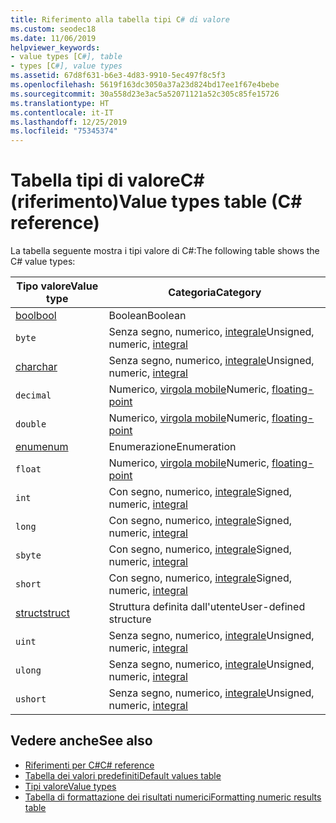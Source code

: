 ```yaml
---
title: Riferimento alla tabella tipi C# di valore
ms.custom: seodec18
ms.date: 11/06/2019
helpviewer_keywords:
- value types [C#], table
- types [C#], value types
ms.assetid: 67d8f631-b6e3-4d83-9910-5ec497f8c5f3
ms.openlocfilehash: 5619f163dc3050a37a23d824bd17ee1f67e4bebe
ms.sourcegitcommit: 30a558d23e3ac5a52071121a52c305c85fe15726
ms.translationtype: HT
ms.contentlocale: it-IT
ms.lasthandoff: 12/25/2019
ms.locfileid: "75345374"
---
```

# <a name="value-types-table-c-reference"></a><span data-ttu-id="84859-102">Tabella tipi di valoreC# (riferimento)</span><span class="sxs-lookup"><span data-stu-id="84859-102">Value types table (C# reference)</span></span>

<span data-ttu-id="84859-103">La tabella seguente mostra i tipi valore di C#:</span><span class="sxs-lookup"><span data-stu-id="84859-103">The following table shows the C# value types:</span></span>

|<span data-ttu-id="84859-104">Tipo valore</span><span class="sxs-lookup"><span data-stu-id="84859-104">Value type</span></span>|<span data-ttu-id="84859-105">Categoria</span><span class="sxs-lookup"><span data-stu-id="84859-105">Category</span></span>|
|----------------|--------------|
|[<span data-ttu-id="84859-106">bool</span><span class="sxs-lookup"><span data-stu-id="84859-106">bool</span></span>](../builtin-types/bool.md)|<span data-ttu-id="84859-107">Boolean</span><span class="sxs-lookup"><span data-stu-id="84859-107">Boolean</span></span>|
|`byte`|<span data-ttu-id="84859-108">Senza segno, numerico, [integrale](../builtin-types/integral-numeric-types.md)</span><span class="sxs-lookup"><span data-stu-id="84859-108">Unsigned, numeric, [integral](../builtin-types/integral-numeric-types.md)</span></span>|
|[<span data-ttu-id="84859-109">char</span><span class="sxs-lookup"><span data-stu-id="84859-109">char</span></span>](../builtin-types/char.md)|<span data-ttu-id="84859-110">Senza segno, numerico, [integrale](../builtin-types/integral-numeric-types.md)</span><span class="sxs-lookup"><span data-stu-id="84859-110">Unsigned, numeric, [integral](../builtin-types/integral-numeric-types.md)</span></span>|
|`decimal`|<span data-ttu-id="84859-111">Numerico, [virgola mobile](../builtin-types/floating-point-numeric-types.md)</span><span class="sxs-lookup"><span data-stu-id="84859-111">Numeric, [floating-point](../builtin-types/floating-point-numeric-types.md)</span></span>|
|`double`|<span data-ttu-id="84859-112">Numerico, [virgola mobile](../builtin-types/floating-point-numeric-types.md)</span><span class="sxs-lookup"><span data-stu-id="84859-112">Numeric, [floating-point](../builtin-types/floating-point-numeric-types.md)</span></span>|
|[<span data-ttu-id="84859-113">enum</span><span class="sxs-lookup"><span data-stu-id="84859-113">enum</span></span>](../builtin-types/enum.md)|<span data-ttu-id="84859-114">Enumerazione</span><span class="sxs-lookup"><span data-stu-id="84859-114">Enumeration</span></span>|
|`float`|<span data-ttu-id="84859-115">Numerico, [virgola mobile](../builtin-types/floating-point-numeric-types.md)</span><span class="sxs-lookup"><span data-stu-id="84859-115">Numeric, [floating-point](../builtin-types/floating-point-numeric-types.md)</span></span>|
|`int`|<span data-ttu-id="84859-116">Con segno, numerico, [integrale](../builtin-types/integral-numeric-types.md)</span><span class="sxs-lookup"><span data-stu-id="84859-116">Signed, numeric, [integral](../builtin-types/integral-numeric-types.md)</span></span>|
|`long`|<span data-ttu-id="84859-117">Con segno, numerico, [integrale](../builtin-types/integral-numeric-types.md)</span><span class="sxs-lookup"><span data-stu-id="84859-117">Signed, numeric, [integral](../builtin-types/integral-numeric-types.md)</span></span>|
|`sbyte`|<span data-ttu-id="84859-118">Con segno, numerico, [integrale](../builtin-types/integral-numeric-types.md)</span><span class="sxs-lookup"><span data-stu-id="84859-118">Signed, numeric, [integral](../builtin-types/integral-numeric-types.md)</span></span>|
|`short`|<span data-ttu-id="84859-119">Con segno, numerico, [integrale](../builtin-types/integral-numeric-types.md)</span><span class="sxs-lookup"><span data-stu-id="84859-119">Signed, numeric, [integral](../builtin-types/integral-numeric-types.md)</span></span>|
|[<span data-ttu-id="84859-120">struct</span><span class="sxs-lookup"><span data-stu-id="84859-120">struct</span></span>](struct.md)|<span data-ttu-id="84859-121">Struttura definita dall'utente</span><span class="sxs-lookup"><span data-stu-id="84859-121">User-defined structure</span></span>|
|`uint`|<span data-ttu-id="84859-122">Senza segno, numerico, [integrale](../builtin-types/integral-numeric-types.md)</span><span class="sxs-lookup"><span data-stu-id="84859-122">Unsigned, numeric, [integral](../builtin-types/integral-numeric-types.md)</span></span>|
|`ulong`|<span data-ttu-id="84859-123">Senza segno, numerico, [integrale](../builtin-types/integral-numeric-types.md)</span><span class="sxs-lookup"><span data-stu-id="84859-123">Unsigned, numeric, [integral](../builtin-types/integral-numeric-types.md)</span></span>|
|`ushort`|<span data-ttu-id="84859-124">Senza segno, numerico, [integrale](../builtin-types/integral-numeric-types.md)</span><span class="sxs-lookup"><span data-stu-id="84859-124">Unsigned, numeric, [integral](../builtin-types/integral-numeric-types.md)</span></span>|

## <a name="see-also"></a><span data-ttu-id="84859-125">Vedere anche</span><span class="sxs-lookup"><span data-stu-id="84859-125">See also</span></span>

- [<span data-ttu-id="84859-126">Riferimenti per C#</span><span class="sxs-lookup"><span data-stu-id="84859-126">C# reference</span></span>](../index.md)
- [<span data-ttu-id="84859-127">Tabella dei valori predefiniti</span><span class="sxs-lookup"><span data-stu-id="84859-127">Default values table</span></span>](default-values-table.md)
- [<span data-ttu-id="84859-128">Tipi valore</span><span class="sxs-lookup"><span data-stu-id="84859-128">Value types</span></span>](value-types.md)
- [<span data-ttu-id="84859-129">Tabella di formattazione dei risultati numerici</span><span class="sxs-lookup"><span data-stu-id="84859-129">Formatting numeric results table</span></span>](formatting-numeric-results-table.md)
